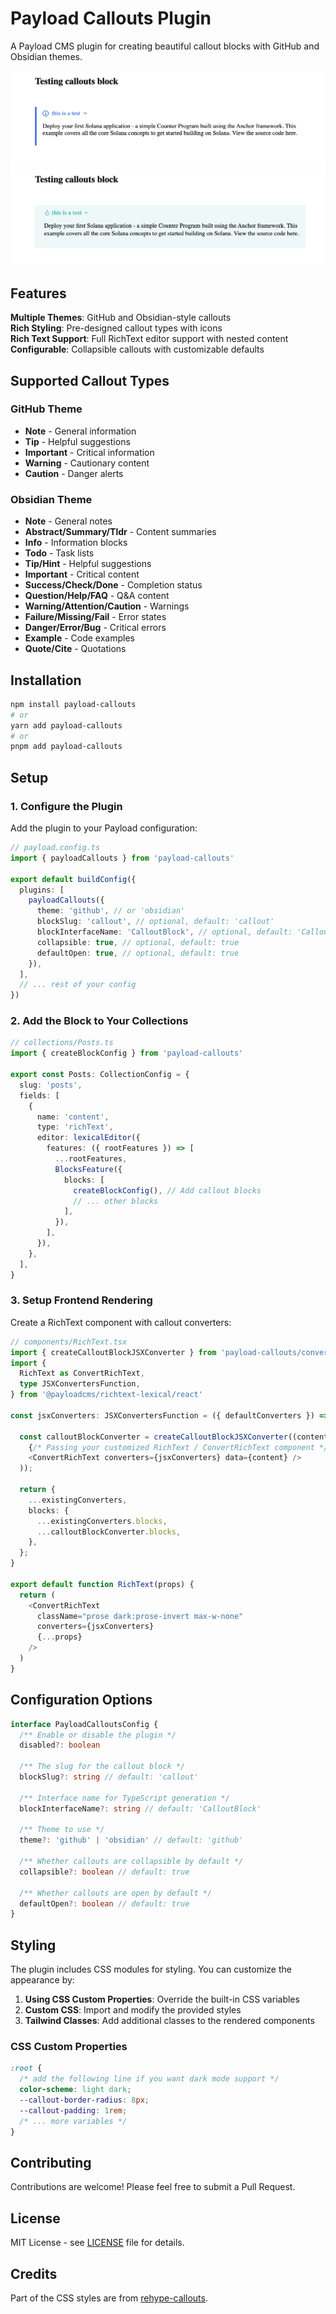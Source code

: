 # Payload Callouts Plugin

A Payload CMS plugin for creating beautiful callout blocks with GitHub and Obsidian themes.

![github](./assets/github.png)
![obsidian](./assets/obsidian.png)

## Features

**Multiple Themes**: GitHub and Obsidian-style callouts  
**Rich Styling**: Pre-designed callout types with icons  
**Rich Text Support**: Full RichText editor support with nested content  
**Configurable**: Collapsible callouts with customizable defaults  

## Supported Callout Types

### GitHub Theme
- **Note** - General information
- **Tip** - Helpful suggestions  
- **Important** - Critical information
- **Warning** - Cautionary content
- **Caution** - Danger alerts

### Obsidian Theme
- **Note** - General notes
- **Abstract/Summary/Tldr** - Content summaries
- **Info** - Information blocks
- **Todo** - Task lists
- **Tip/Hint** - Helpful suggestions
- **Important** - Critical content
- **Success/Check/Done** - Completion status
- **Question/Help/FAQ** - Q&A content
- **Warning/Attention/Caution** - Warnings
- **Failure/Missing/Fail** - Error states
- **Danger/Error/Bug** - Critical errors
- **Example** - Code examples
- **Quote/Cite** - Quotations

## Installation

```bash
npm install payload-callouts
# or
yarn add payload-callouts
# or
pnpm add payload-callouts
```

## Setup

### 1. Configure the Plugin

Add the plugin to your Payload configuration:

```typescript
// payload.config.ts
import { payloadCallouts } from 'payload-callouts'

export default buildConfig({
  plugins: [
    payloadCallouts({
      theme: 'github', // or 'obsidian'
      blockSlug: 'callout', // optional, default: 'callout'
      blockInterfaceName: 'CalloutBlock', // optional, default: 'CalloutBlock'
      collapsible: true, // optional, default: true
      defaultOpen: true, // optional, default: true
    }),
  ],
  // ... rest of your config
})
```

### 2. Add the Block to Your Collections

```typescript
// collections/Posts.ts
import { createBlockConfig } from 'payload-callouts'

export const Posts: CollectionConfig = {
  slug: 'posts',
  fields: [
    {
      name: 'content',
      type: 'richText',
      editor: lexicalEditor({
        features: ({ rootFeatures }) => [
          ...rootFeatures,
          BlocksFeature({
            blocks: [
              createBlockConfig(), // Add callout blocks
              // ... other blocks
            ],
          }),
        ],
      }),
    },
  ],
}
```

### 3. Setup Frontend Rendering

Create a RichText component with callout converters:

```typescript
// components/RichText.tsx
import { createCalloutBlockJSXConverter } from 'payload-callouts/converters'
import {
  RichText as ConvertRichText,
  type JSXConvertersFunction,
} from '@payloadcms/richtext-lexical/react'

const jsxConverters: JSXConvertersFunction = ({ defaultConverters }) => {
  
  const calloutBlockConverter = createCalloutBlockJSXConverter((content) => (
    {/* Passing your customized RichText / ConvertRichText component */}
    <ConvertRichText converters={jsxConverters} data={content} />
  ));

  return {
    ...existingConverters,
    blocks: {
      ...existingConverters.blocks,
      ...calloutBlockConverter.blocks,
    },
  };
}

export default function RichText(props) {
  return (
    <ConvertRichText
      className="prose dark:prose-invert max-w-none"
      converters={jsxConverters}
      {...props}
    />
  )
}
```

## Configuration Options

```typescript
interface PayloadCalloutsConfig {
  /** Enable or disable the plugin */
  disabled?: boolean
  
  /** The slug for the callout block */
  blockSlug?: string // default: 'callout'
  
  /** Interface name for TypeScript generation */
  blockInterfaceName?: string // default: 'CalloutBlock'
  
  /** Theme to use */
  theme?: 'github' | 'obsidian' // default: 'github'
  
  /** Whether callouts are collapsible by default */
  collapsible?: boolean // default: true
  
  /** Whether callouts are open by default */
  defaultOpen?: boolean // default: true
}
```

## Styling

The plugin includes CSS modules for styling. You can customize the appearance by:

1. **Using CSS Custom Properties**: Override the built-in CSS variables
2. **Custom CSS**: Import and modify the provided styles
3. **Tailwind Classes**: Add additional classes to the rendered components

### CSS Custom Properties

```css
:root {
  /* add the following line if you want dark mode support */
  color-scheme: light dark; 
  --callout-border-radius: 8px;
  --callout-padding: 1rem;
  /* ... more variables */
}
```

## Contributing

Contributions are welcome! Please feel free to submit a Pull Request.

## License

MIT License - see [LICENSE](./LICENSE) file for details.

## Credits

Part of the CSS styles are from [rehype-callouts](https://github.com/lin-stephanie/rehype-callouts).